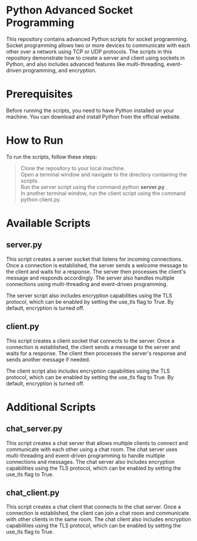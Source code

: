# Python Advanced Socket Programming
This repository contains advanced Python scripts for socket programming. Socket programming allows two or more devices to communicate with each other over a network using TCP or UDP protocols. The scripts in this repository demonstrate how to create a server and client using sockets in Python, and also includes advanced features like multi-threading, event-driven programming, and encryption.

# Prerequisites
Before running the scripts, you need to have Python installed on your machine. You can download and install Python from the official website.

# How to Run
To run the scripts, follow these steps:

> Clone the repository to your local machine. <br>
> Open a terminal window and navigate to the directory containing the scripts.<br>
> Run the server script using the command python __server.py__ .<br>
> In another terminal window, run the client script using the command python client.py.<br>

# Available Scripts
## server.py
This script creates a server socket that listens for incoming connections. Once a connection is established, the server sends a welcome message to the client and waits for a response. The server then processes the client's message and responds accordingly. The server also handles multiple connections using multi-threading and event-driven programming.

The server script also includes encryption capabilities using the TLS protocol, which can be enabled by setting the use_tls flag to True. By default, encryption is turned off.

## client.py
This script creates a client socket that connects to the server. Once a connection is established, the client sends a message to the server and waits for a response. The client then processes the server's response and sends another message if needed.

The client script also includes encryption capabilities using the TLS protocol, which can be enabled by setting the use_tls flag to True. By default, encryption is turned off.

# Additional Scripts
## chat_server.py
This script creates a chat server that allows multiple clients to connect and communicate with each other using a chat room. The chat server uses multi-threading and event-driven programming to handle multiple connections and messages. The chat server also includes encryption capabilities using the TLS protocol, which can be enabled by setting the use_tls flag to True.

## chat_client.py
This script creates a chat client that connects to the chat server. Once a connection is established, the client can join a chat room and communicate with other clients in the same room. The chat client also includes encryption capabilities using the TLS protocol, which can be enabled by setting the use_tls flag to True.
